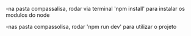 -na pasta compassalisa, rodar via terminal 'npm install' para instalar os modulos do node

-nas pasta compassolisa, rodar 'npm run dev' para utilizar o projeto